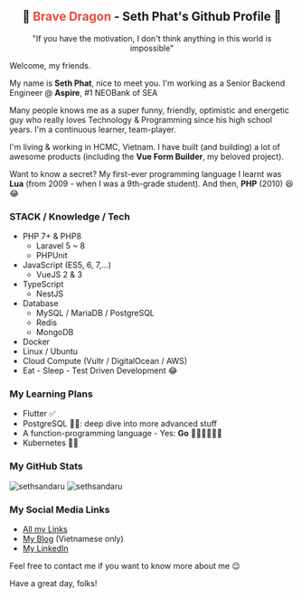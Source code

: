 <h2 align="center">
  🐉 <span style="color:#e74c3c;">Brave Dragon</span> - Seth Phat's Github Profile 👋
</h1>

<p align="center">"If you have the motivation, I don't think anything in this world is impossible"</p>

Welcome, my friends.

My name is **Seth Phat**, nice to meet you. I'm working as a Senior Backend Engineer @ **Aspire**, #1 NEOBank of SEA

Many people knows me as a super funny, friendly, optimistic and energetic guy who really loves Technology & Programming since his high school years. I'm a continuous learner, team-player.

I'm living & working in HCMC, Vietnam. I have built (and building) a lot of awesome products (including the **Vue Form Builder**, my beloved project).

Want to know a secret? My first-ever programming language I learnt was **Lua** (from 2009 - when I was a 9th-grade student). And then, **PHP** (2010) 😆 😂

### STACK / Knowledge / Tech
- PHP 7+ & PHP8
  - Laravel 5 ~ 8
  - PHPUnit
- JavaScript (ES5, 6, 7,...)
  - VueJS 2 & 3
- TypeScript
  - NestJS
- Database
  - MySQL / MariaDB / PostgreSQL
  - Redis
  - MongoDB
- Docker
- Linux / Ubuntu
- Cloud Compute (Vultr / DigitalOcean / AWS)
- Eat - Sleep - Test Driven Development 😂

### My Learning Plans
- Flutter ✅
- PostgreSQL 🏃‍♂️: deep dive into more advanced stuff
- A function-programming language - Yes: **Go** 🏃‍♂️🏃‍♂️🏃‍♂️
- Kubernetes 🏃‍♂️

### My GitHub Stats

<p align="left">
<img src="https://github-readme-stats.vercel.app/api?username=sethsandaru&show_icons=true&theme=vue-dark&count_private=true" alt="sethsandaru" />
<img src="https://github-readme-stats.vercel.app/api/top-langs/?username=sethsandaru&layout=compact&theme=vue-dark" alt="sethsandaru" /> 
</p>

### My Social Media Links
- [All my Links](https://bio.link/sethphat)
- [My Blog](https://sethphat.com) (Vietnamese only)
- [My LinkedIn](https://www.linkedin.com/in/sethphat/)

Feel free to contact me if you want to know more about me 😉

Have a great day, folks!
